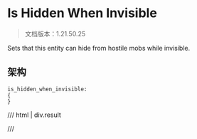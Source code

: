 # Is Hidden When Invisible

> 文档版本：1.21.50.25

Sets that this entity can hide from hostile mobs while invisible.

## 架构

```mcschema
is_hidden_when_invisible:
{
}

```

/// html | div.result

///

